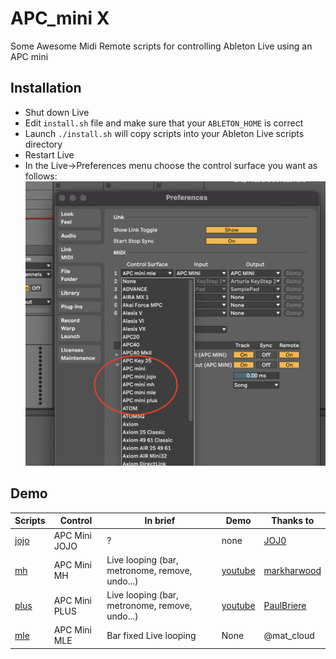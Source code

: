 # APC_mini X

Some Awesome Midi Remote scripts for controlling Ableton Live using an APC mini

## Installation

* Shut down Live
* Edit `install.sh` file and make sure that your `ABLETON_HOME` is correct
* Launch `./install.sh` will copy scripts into your Ableton Live scripts directory
* Restart Live
* In the Live->Preferences menu choose the control surface you want as follows: ![](ableton_live_control.png)

## Demo

| Scripts | Control | In brief | Demo | Thanks to |
| ------ | ------ | ------ | ------ | ------ |
| [jojo](./jojo/README.md) | APC Mini JOJO | ? | none | [JOJ0](https://github.com/JOJ0/ableton-live9-remote-scripts/tree/master/APC_mini_jojo)|
| [mh](./mh/README.md) | APC Mini MH | Live looping (bar, metronome, remove, undo...) | [youtube](https://www.youtube.com/watch?v=Nd9lvAHpqTE&feature=youtu.be) | [markharwood](https://github.com/markharwood/MH_APC_mini) |
| [plus](./plus/README.md) | APC Mini PLUS | Live looping (bar, metronome, remove, undo...) | [youtube](https://youtu.be/Rrd3BDDvSlc) | [PaulBriere](https://gitlab.com/Paulybri/apc_mini_plus) |
| [mle](./mle/README.md) | APC Mini MLE | Bar fixed Live looping | None | @mat_cloud |


